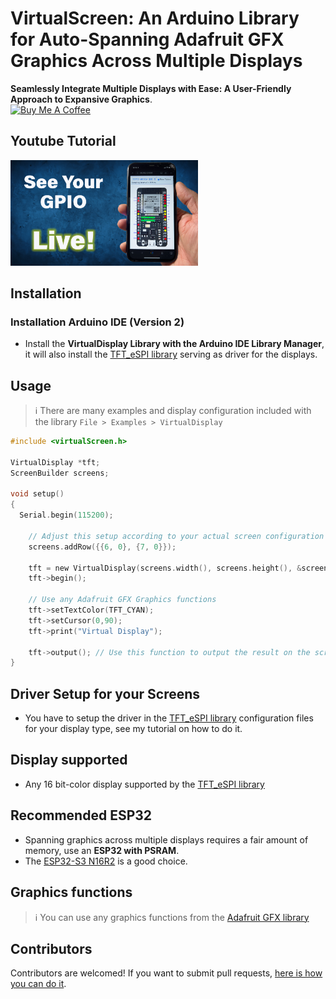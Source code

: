 # VirtualScreen: An Arduino Library for Auto-Spanning Adafruit GFX Graphics Across Multiple Displays

**Seamlessly Integrate Multiple Displays with Ease: A User-Friendly Approach to Expansive Graphics**.<br>
<a href="https://www.buymeacoffee.com/thelastoutpostworkshop" target="_blank">
    <img src="https://www.buymeacoffee.com/assets/img/custom_images/orange_img.png" alt="Buy Me A Coffee">
</a>


## Youtube Tutorial
[<img src="https://github.com/thelastoutpostworkshop/images/blob/main/GPIO%20Viewer.png" width="300">](https://youtu.be/UxkOosaNohU)

## Installation
### Installation Arduino IDE (Version 2)

- Install the **VirtualDisplay Library with the Arduino IDE Library Manager**, it will also install the [TFT_eSPI library](https://github.com/Bodmer/TFT_eSPI) serving as driver for the displays.


## Usage
>ℹ️ There are many examples and display configuration included with the library `File > Examples > VirtualDisplay`<br>
```c
#include <virtualScreen.h>

VirtualDisplay *tft;
ScreenBuilder screens;

void setup()
{
  Serial.begin(115200);

    // Adjust this setup according to your actual screen configuration
    screens.addRow({{6, 0}, {7, 0}});

    tft = new VirtualDisplay(screens.width(), screens.height(), &screens);
    tft->begin();

    // Use any Adafruit GFX Graphics functions
    tft->setTextColor(TFT_CYAN);
    tft->setCursor(0,90);
    tft->print("Virtual Display");

    tft->output(); // Use this function to output the result on the screens
}
```

## Driver Setup for your Screens
- You have to setup the driver in the [TFT_eSPI library](https://github.com/Bodmer/TFT_eSPI) configuration files for your display type, see my tutorial on how to do it.

## Display supported
- Any 16 bit-color display supported by the [TFT_eSPI library](https://github.com/Bodmer/TFT_eSPI)

## Recommended ESP32
- Spanning graphics across multiple displays requires a fair amount of memory, use an **ESP32 with PSRAM**.
- The [ESP32-S3 N16R2](https://amzn.to/3TsziTh) is a good choice.

## Graphics functions
>ℹ️ You can use any graphics functions from the [Adafruit GFX library](https://learn.adafruit.com/adafruit-gfx-graphics-library/graphics-primitives)<br>

## Contributors
Contributors are welcomed!  If you want to submit pull requests, [here is how you can do it](https://docs.github.com/en/get-started/exploring-projects-on-github/contributing-to-a-project).
